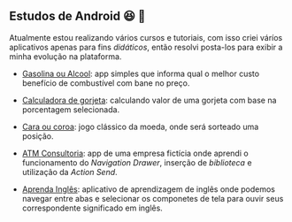 ## Estudos de Android :satisfied: :iphone: 

Atualmente estou realizando vários cursos e tutoriais, com isso criei váríos aplicativos apenas para fins _didáticos_, então resolvi posta-los para exibir a minha evolução na plataforma. 

* [Gasolina ou Alcool](https://github.com/ViniBza/EstudosAndroid/tree/master/Udemy/Alcoolougasolina): app simples que informa qual o melhor custo benefício de combustível com bane no preço.

* [Calculadora de gorjeta](https://github.com/ViniBza/EstudosAndroid/tree/master/Udemy/Calculadoradegorjeta): calculando valor de uma gorjeta com base na porcentagem selecionada. 

* [Cara ou coroa](https://github.com/ViniBza/EstudosAndroid/tree/master/Udemy/CaraOuCoroa): jogo clássico da moeda, onde será sorteado uma posição.

* [ATM Consultoria](https://github.com/ViniBza/EstudosAndroid/tree/master/Udemy/ATM_Consultoria): app de uma empresa fictícia onde aprendi o funcionamento do _Navigation Drawer_, inserção de _biblioteca_ e utilização da _Action Send_.

* [Aprenda Inglês](https://github.com/ViniBza/EstudosAndroid/tree/master/Udemy/AprendaIngles): aplicativo de aprendizagem de inglês onde podemos navegar entre abas e selecionar os componetes de tela para ouvir seus correspondente significado em inglês.